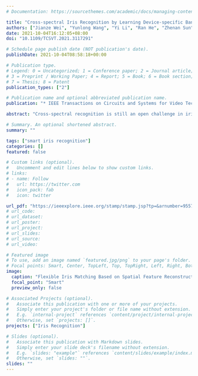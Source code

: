 ```yaml
---
# Documentation: https://sourcethemes.com/academic/docs/managing-content/

title: "Cross-spectral Iris Recognition by Learning Device-specific Band"
authors: ["Jianze Wei", "Yunlong Wang", "Yi Li", "Ran He", "Zhenan Sun"]
date: 2021-10-04T16:12:05+08:00
doi: "10.1109/TCSVT.2021.3117291"

# Schedule page publish date (NOT publication's date).
publishDate: 2021-10-04T08:58:18+00:00

# Publication type.
# Legend: 0 = Uncategorized; 1 = Conference paper; 2 = Journal article;
# 3 = Preprint / Working Paper; 4 = Report; 5 = Book; 6 = Book section;
# 7 = Thesis; 8 = Patent
publication_types: ["2"]

# Publication name and optional abbreviated publication name.
publication: "* IEEE Transactions on Circuits and Systems for Video Technology (TCSVT)*"

abstract: "Cross-spectral recognition is still an open challenge in iris recognition. In cross-spectral iris recognition, there exist distinct device-specific bands between near-infrared (NIR) and visible (VIS) images, resulting in the distribution gap between samples from different spectra and thus severe degradation in recognition performance. To tackle this problem, we propose a new cross-spectral iris recognition method to learn spectral-invariant features by estimating device-specific bands. In the proposed method, Gabor Trident Network (GTN) first utilizes the Gabor function’s priors to perceive iris textures under different spectra, and then codes the device-specific band as the residual component to assist the generation of spectral-invariant features. By investigating the device-specific band, GTN effectively reduces the impact of device-specific bands on identity features. Besides, we make three efforts to further reduce the distribution gap. First, Spectral Adversarial Network (SAN) adopts a class-level adversarial strategy to align feature distributions. Second, Sample-Anchor (SA) loss upgrades triplet loss by pulling samples to their class center and pushing away from other class centers. Third, we develop a higher-order alignment loss to measures the distribution gap according to space bases and distribution shapes. Extensive experiments on five iris datasets demonstrate the efficacy of our proposed method for cross-spectral iris recognition."

# Summary. An optional shortened abstract.
summary: ""

tags: ["smart iris recognition"]
categories: []
featured: false

# Custom links (optional).
#   Uncomment and edit lines below to show custom links.
# links:
# - name: Follow
#   url: https://twitter.com
#   icon_pack: fab
#   icon: twitter

url_pdf: "https://ieeexplore.ieee.org/stamp/stamp.jsp?tp=&arnumber=9557317"
# url_code:
# url_dataset:
# url_poster:
# url_project:
# url_slides:
# url_source:
# url_video:

# Featured image
# To use, add an image named `featured.jpg/png` to your page's folder. 
# Focal points: Smart, Center, TopLeft, Top, TopRight, Left, Right, BottomLeft, Bottom, BottomRight.
image:
  caption: "Flexible Iris Matching Based on Spatial Feature Reconstruction"
  focal_point: "Smart"
  preview_only: false

# Associated Projects (optional).
#   Associate this publication with one or more of your projects.
#   Simply enter your project's folder or file name without extension.
#   E.g. `internal-project` references `content/project/internal-project/index.md`.
#   Otherwise, set `projects: []`.
projects: ["Iris Recognition"]

# Slides (optional).
#   Associate this publication with Markdown slides.
#   Simply enter your slide deck's filename without extension.
#   E.g. `slides: "example"` references `content/slides/example/index.md`.
#   Otherwise, set `slides: ""`.
slides: ""
---
```


